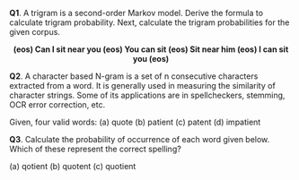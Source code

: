 **Q1**. A trigram is a second-order Markov model. Derive the formula to calculate trigram probability. Next, calculate the trigram probabilities for the given corpus.

<p style="text-align:center"><b>(eos) Can I sit near you (eos) You can sit (eos) Sit near him (eos) I can sit you (eos)</b></p>


**Q2**. A character based N-gram is a set of n consecutive characters extracted from a word. It is generally used in measuring the similarity of character strings. Some of its applications are in spellcheckers, stemming, OCR error correction, etc.

Given, four valid words:
(a) quote
(b) patient
(c) patent
(d) impatient

**Q3**. Calculate the probability of occurrence of each word given below. Which of these represent the correct spelling?

(a) qotient
(b) quotent
(c) quotient